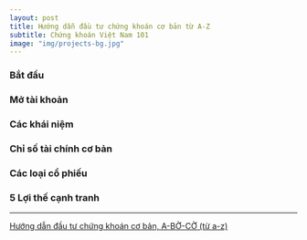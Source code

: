 ```yaml
---
layout: post
title: Hướng dẫn đầu tư chứng khoán cơ bản từ A-Z
subtitle: Chứng khoán Việt Nam 101
image: "img/projects-bg.jpg"
---
```


### Bắt đầu


### Mở tài khoản


### Các khái niệm


### Chỉ số tài chính cơ bản

### Các loại cổ phiếu

### 5 Lợi thế cạnh tranh

-----

[Hướng dẫn đầu tư chứng khoán cơ bản, A-BỜ-CỜ (từ a-z)](https://happy.live/huong-dan-dau-tu-chung-khoan-co-ban-bo-co-tu-z-phan-1-bat-dau/)